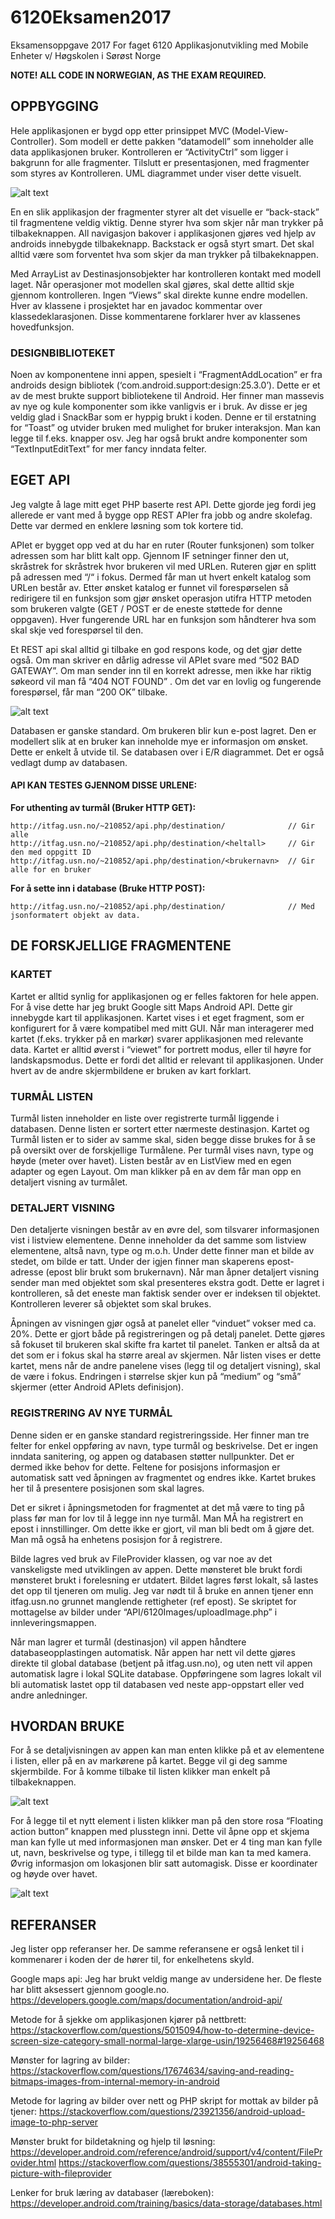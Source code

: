 # 6120Eksamen2017
Eksamensoppgave 2017 For faget 6120 Applikasjonutvikling med Mobile Enheter v/ Høgskolen i Sørøst Norge

__NOTE! ALL CODE IN NORWEGIAN, AS THE EXAM REQUIRED.__


## OPPBYGGING
Hele applikasjonen er bygd opp etter prinsippet MVC (Model-View-Controller). Som modell er dette pakken “datamodell” 
som inneholder alle data applikasjonen bruker. Kontrolleren er “ActivityCtrl” som ligger i bakgrunn for alle 
fragmenter. Tilslutt er presentasjonen, med fragmenter som styres av Kontrolleren. UML diagrammet under viser dette 
visuelt.

![alt text](https://github.com/MagnusPoppe/6120Eksamen2017/blob/master/UML%20diagram%202.png?raw=true "UML DIAGRAM OF APP")

En en slik applikasjon der fragmenter styrer alt det visuelle er “back-stack” til fragmentene veldig viktig. Denne styrer 
hva som skjer når man trykker på tilbakeknappen. All navigasjon bakover i applikasjonen gjøres ved hjelp av androids 
innebygde tilbakeknapp. Backstack er også styrt smart. Det skal alltid være som forventet hva som skjer da man trykker på 
tilbakeknappen.

Med ArrayList av Destinasjonsobjekter har kontrolleren kontakt med modell laget. Når operasjoner mot modellen skal gjøres, 
skal dette alltid skje gjennom kontrolleren. Ingen “Views” skal direkte kunne endre modellen.
Hver av klassene i prosjektet har en javadoc kommentar over klassedeklarasjonen. Disse kommentarene forklarer hver av 
klassenes hovedfunksjon.

### DESIGNBIBLIOTEKET
Noen av komponentene inni appen, spesielt i “FragmentAddLocation” er fra androids design bibliotek 
(‘com.android.support:design:25.3.0’). Dette er et av de mest brukte support bibliotekene til Android. 
Her finner man massevis av nye og kule komponenter som ikke vanligvis er i bruk. Av disse er jeg veldig glad i SnackBar 
som er hyppig brukt i koden. Denne er til erstatning for “Toast” og utvider bruken med mulighet for bruker interaksjon. 
Man kan legge til f.eks. knapper osv. Jeg har også brukt andre komponenter som “TextInputEditText” for mer fancy inndata 
felter.

## EGET API
Jeg valgte å lage mitt eget PHP baserte rest API. Dette gjorde jeg fordi jeg allerede er vant med å bygge opp REST APIer 
fra jobb og andre skolefag. Dette var dermed en enklere løsning som tok kortere tid.

APIet er bygget opp ved at du har en ruter (Router funksjonen) som tolker adressen som har blitt kalt opp. Gjennom IF 
setninger finner den ut, skråstrek for skråstrek hvor brukeren vil med URLen. Ruteren gjør en splitt på adressen med “/“ 
i fokus. Dermed får man ut hvert enkelt katalog som URLen består av. Etter ønsket katalog er funnet vil forespørselen 
så redirigere til en funksjon som gjør ønsket operasjon utifra HTTP metoden som brukeren valgte (GET / POST er de eneste 
støttede for denne oppgaven). Hver fungerende URL har en funksjon som håndterer hva som skal skje ved forespørsel til den.

Et REST api skal alltid gi tilbake en god respons kode, og det gjør dette også. Om man skriver en dårlig adresse vil APIet
svare med “502 BAD GATEWAY”. Om man sender inn til en korrekt adresse, men ikke har riktig søkeord vil man få “404 NOT FOUND”
. Om det var en lovlig og fungerende forespørsel, får man “200 OK” tilbake.

![alt text](https://github.com/MagnusPoppe/6120Eksamen2017/blob/master/erdiagram.png?raw=true "Database model")

Databasen er ganske standard. Om brukeren blir kun e-post lagret. Den er modellert slik at en bruker kan inneholde mye 
er informasjon om ønsket. Dette er enkelt å utvide til. Se databasen over i E/R diagrammet. Det er også vedlagt dump av 
databasen.

#### API KAN TESTES GJENNOM DISSE URLENE:

__For uthenting av turmål (Bruker HTTP GET):__
```
http://itfag.usn.no/~210852/api.php/destination/              // Gir alle
http://itfag.usn.no/~210852/api.php/destination/<heltall>     // Gir den med oppgitt ID
http://itfag.usn.no/~210852/api.php/destination/<brukernavn>  // Gir alle for en bruker
```
__For å sette inn i database (Bruke HTTP POST):__
```
http://itfag.usn.no/~210852/api.php/destination/              // Med jsonformatert objekt av data.
```

## DE FORSKJELLIGE FRAGMENTENE

### KARTET
Kartet er alltid synlig for applikasjonen og er felles faktoren for hele appen. For å vise dette har jeg brukt Google 
sitt Maps Android API. Dette gir innebygde kart til applikasjonen. Kartet vises i et eget fragment, som er konfigurert
for å være kompatibel med mitt GUI. Når man interagerer med kartet (f.eks. trykker på en markør) svarer applikasjonen 
med relevante data. Kartet er alltid øverst i “viewet” for portrett modus, eller til høyre for landskapsmodus. Dette 
er fordi det alltid er relevant til applikasjonen. Under hvert av de andre skjermbildene er bruken av kart forklart.

### TURMÅL LISTEN
Turmål listen inneholder en liste over registrerte turmål liggende i databasen. Denne listen er sortert etter nærmeste
destinasjon. Kartet og Turmål listen er to sider av samme skal, siden begge disse brukes for å se på oversikt over de 
forskjellige Turmålene. Per turmål vises navn, type og høyde (meter over havet). Listen består av en ListView med en 
egen adapter og egen Layout. Om man klikker på en av dem får man opp en detaljert visning av turmålet.

### DETALJERT VISNING
Den detaljerte visningen består av en øvre del, som tilsvarer informasjonen vist i listview elementene. Denne inneholder 
da det samme som listview elementene, altså navn, type og m.o.h. Under dette finner man et bilde av stedet, om bilde er 
tatt. Under der igjen finner man skaperens epost-adresse (epost blir brukt som brukernavn). Når man åpner detaljert
visning sender man med objektet som skal presenteres ekstra godt. Dette er lagret i kontrolleren, så det eneste man faktisk 
sender over er indeksen til objektet. Kontrolleren leverer så objektet som skal brukes.

Åpningen av visningen gjør også at panelet eller “vinduet” vokser med ca. 20%. Dette er gjort både på registreringen og 
på detalj panelet. Dette gjøres så fokuset til brukeren skal skifte fra kartet til panelet. Tanken er altså da at det som
er i fokus skal ha større areal av skjermen. Når listen vises er dette kartet, mens når de andre panelene vises (legg til 
og detaljert visning), skal de være i fokus. Endringen i størrelse skjer kun på “medium” og “små” skjermer (etter Android
APIets definisjon).

### REGISTRERING AV NYE TURMÅL
Denne siden er en ganske standard registreringsside. Her finner man tre felter for enkel oppføring av navn, type turmål 
og beskrivelse. Det er ingen inndata sanitering, og appen og databasen støtter nullpunkter. Det er dermed ikke behov for
dette. Feltene for posisjons informasjon er automatisk satt ved åpningen av fragmentet og endres ikke. Kartet brukes her 
til å presentere posisjonen som skal lagres.

Det er sikret i åpningsmetoden for fragmentet at det må være to ting på plass før man for lov til å legge inn nye turmål. 
Man MÅ ha registrert en epost i innstillinger. Om dette ikke er gjort, vil man bli bedt om å gjøre det. Man må også ha 
enhetens posisjon for å registrere.

Bilde lagres ved bruk av FileProvider klassen, og var noe av det vanskeligste med utviklingen av appen. Dette mønsteret 
ble brukt fordi mønsteret brukt i forelesning er utdatert. Bildet lagres først lokalt, så lastes det opp til tjeneren om 
mulig. Jeg var nødt til å bruke en annen tjener enn itfag.usn.no grunnet manglende rettigheter (ref epost). Se skriptet 
for mottagelse av bilder under “API/6120Images/uploadImage.php” i innleveringsmappen.

Når man lagrer et turmål (destinasjon) vil appen håndtere databaseopplastingen automatisk. Når appen har nett vil dette 
gjøres direkte til global database (betjent på itfag.usn.no), og uten nett vil appen automatisk lagre i lokal SQLite 
database. Oppføringene som lagres lokalt vil bli automatisk lastet opp til databasen ved neste app-oppstart eller ved 
andre anledninger.

## HVORDAN BRUKE
For å se detaljvisningen av appen kan man enten klikke på et av elementene i listen, eller på en av markørene på kartet.
Begge vil gi deg samme skjermbilde. For å komme tilbake til listen klikker man enkelt på tilbakeknappen.

![alt text](https://github.com/MagnusPoppe/6120Eksamen2017/blob/master/Skjermbilde%20legg%20til.png?raw=true "how to photo 01")

For å legge til et nytt element i listen klikker man på den store rosa “Floating action button” knappen med plusstegn 
inni. Dette vil åpne opp et skjema man kan fylle ut med informasjonen man ønsker. Det er 4 ting man kan fylle ut, navn, 
beskrivelse og type, i tillegg til et bilde man kan ta med kamera. Øvrig informasjon om lokasjonen blir satt automagisk. 
Disse er koordinater og høyde over havet.  

![alt text](https://github.com/MagnusPoppe/6120Eksamen2017/blob/master/Skjermbilde%20detaljer.png?raw=true "how to photo 02")

## REFERANSER
Jeg lister opp referanser her. De samme referansene er også lenket til i kommenarer i koden der de hører til, for 
enkelhetens skyld.

Google maps api: Jeg har brukt veldig mange av undersidene her. De fleste har blitt aksessert gjennom google.no.
https://developers.google.com/maps/documentation/android-api/

Metode for å sjekke om applikasjonen kjører på nettbrett:
https://stackoverflow.com/questions/5015094/how-to-determine-device-screen-size-category-small-normal-large-xlarge-usin/19256468#19256468

Mønster for lagring av bilder:
https://stackoverflow.com/questions/17674634/saving-and-reading-bitmaps-images-from-internal-memory-in-android

Metode for lagring av bilder over nett og PHP skript for mottak av bilder på tjener:
https://stackoverflow.com/questions/23921356/android-upload-image-to-php-server

Mønster brukt for bildetakning og hjelp til løsning:
https://developer.android.com/reference/android/support/v4/content/FileProvider.html https://stackoverflow.com/questions/38555301/android-taking-picture-with-fileprovider

Lenker for bruk læring av databaser (læreboken):
https://developer.android.com/training/basics/data-storage/databases.html
